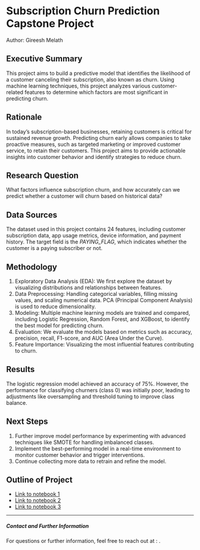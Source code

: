 # Subscription Churn Prediction Capstone Project

Author: Gireesh Melath

## Executive Summary
This project aims to build a predictive model that identifies the likelihood of a customer canceling their subscription, also known as churn. Using machine learning techniques, this project analyzes various customer-related features to determine which factors are most significant in predicting churn.

## Rationale
In today’s subscription-based businesses, retaining customers is critical for sustained revenue growth. Predicting churn early allows companies to take proactive measures, such as targeted marketing or improved customer service, to retain their customers. This project aims to provide actionable insights into customer behavior and identify strategies to reduce churn.

## Research Question
What factors influence subscription churn, and how accurately can we predict whether a customer will churn based on historical data?

## Data Sources
The dataset used in this project contains 24 features, including customer subscription data, app usage metrics, device information, and payment history. The target field is the *PAYING_FLAG*, which indicates whether the customer is a paying subscriber or not.


## Methodology
1. Exploratory Data Analysis (EDA): We first explore the dataset by visualizing distributions and relationships between features.
2. Data Preprocessing: Handling categorical variables, filling missing values, and scaling numerical data. PCA (Principal Component Analysis) is used to reduce dimensionality.
3. Modeling: Multiple machine learning models are trained and compared, including Logistic Regression, Random Forest, and XGBoost, to identify the best model for predicting churn.
4. Evaluation: We evaluate the models based on metrics such as accuracy, precision, recall, F1-score, and AUC (Area Under the Curve).
5. Feature Importance: Visualizing the most influential features contributing to churn.

## Results
The logistic regression model achieved an accuracy of 75%. However, the performance for classifying churners (class 0) was initially poor, leading to adjustments like oversampling and threshold tuning to improve class balance.

## Next Steps
1. Further improve model performance by experimenting with advanced techniques like SMOTE for handling imbalanced classes.
2. Implement the best-performing model in a real-time environment to monitor customer behavior and trigger interventions.
3. Continue collecting more data to retrain and refine the model.

## Outline of Project

- [Link to notebook 1]()
- [Link to notebook 2]()
- [Link to notebook 3]()

---

##### Contact and Further Information

For questions or further information, feel free to reach out at : .